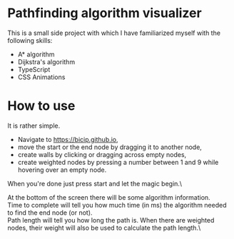 # Pathfinding algorithm visualizer

This is a small side project with which I have familiarized myself with the following skills:
  - A* algorithm
  - Dijkstra's algorithm
  - TypeScript
  - CSS Animations

# How to use

It is rather simple.
  - Navigate to https://bicip.github.io,
  - move the start or the end node by dragging it to another node,
  - create walls by clicking or dragging across empty nodes,
  - create weighted nodes by pressing a number between 1 and 9 while hovering over an empty node.

When you're done just press start and let the magic begin.\

At the bottom of the screen there will be some algorithm information.\
Time to complete will tell you how much time (in ms) the algorithm needed to find the end node (or not).\
Path length will tell you how long the path is. When there are weighted nodes, their weight will also be used to calculate the path length.\
